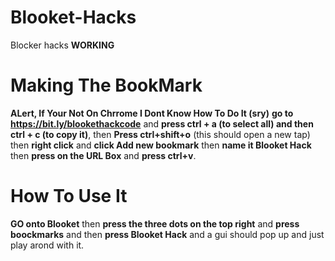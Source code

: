 # Blooket-Hacks
Blocker hacks **WORKING**

# Making The BookMark
**ALert, If Your Not On Chrrome I Dont Know How To Do It (sry)**
**go to https://bit.ly/blookethackcode** and **press ctrl + a (to select all) and then ctrl + c (to copy it)**, then **Press ctrl+shift+o** (this should open a new tap) then **right click** and **click Add new bookmark** then **name it Blooket Hack** then **press on the URL Box** and **press ctrl+v**.

# How To Use It
**GO onto Blooket** then **press the three dots on the top right** and **press boockmarks** and then **press Blooket Hack** and a gui should pop up and just play arond with it.
